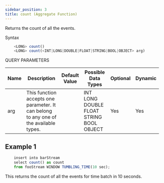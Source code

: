 ```yaml
---
sidebar_position: 3
title: count (Aggregate Function)
---
```


Returns the count of all the events.

Syntax

```js
    <LONG> count()
    <LONG> count(<INT|LONG|DOUBLE|FLOAT|STRING|BOOL|OBJECT> arg)
```

QUERY PARAMETERS

| Name | Description                                                                           | Default Value | Possible Data Types                      | Optional | Dynamic |
|------|---------------------------------------------------------------------------------------|---------------|------------------------------------------|----------|---------|
| arg  | This function accepts one parameter. It can belong to any one of the available types. |               | INT LONG DOUBLE FLOAT STRING BOOL OBJECT | Yes      | Yes     |

## Example 1

```js
    insert into barStream
    select count() as count
    from fooStream WINDOW TUMBLING_TIME(10 sec);
```

This returns the count of all the events for time batch in 10 seconds.